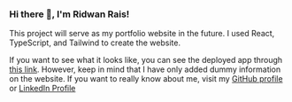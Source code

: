 ### Hi there 👋, I'm Ridwan Rais!
This project will serve as my portfolio website in the future. I used React, TypeScript, and Tailwind to create the website. 

If you want to see what it looks like, you can see the deployed app through [this link](https://cv-website-7c8ba.web.app). However, keep in mind that I have only added dummy information on the website. 
If you want to really know about me, visit my [GitHub profile](https://github.com/ridwanrais) or [LinkedIn Profile](https://www.linkedin.com/in/ridwan-rais-firdaus-5a53a9193)

